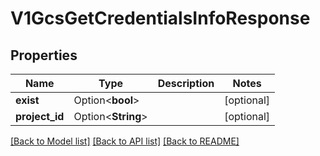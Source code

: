 # V1GcsGetCredentialsInfoResponse

## Properties

Name | Type | Description | Notes
------------ | ------------- | ------------- | -------------
**exist** | Option<**bool**> |  | [optional]
**project_id** | Option<**String**> |  | [optional]

[[Back to Model list]](../README.md#documentation-for-models) [[Back to API list]](../README.md#documentation-for-api-endpoints) [[Back to README]](../README.md)


